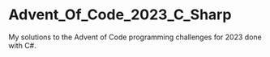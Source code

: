 # Advent_Of_Code_2023_C_Sharp
My solutions to the Advent of Code programming challenges for 2023 done with C#.
